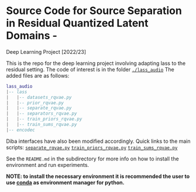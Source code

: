 ﻿# Source Code for Source Separation in Residual Quantized Latent Domains  - 
Deep Learning Project [2022/23]

This is the repo for the deep learning project involving adapting lass to the residual setting.
The code of interest is in the folder [`./lass_audio`](https://github.com/waraich1794802/lass-residual-quantized/tree/main/lass_audio) 
The added files are as follows:
```lua
lass_audio
|-- lass
|   |-- datasets_rqvae.py
|   |-- prior_rqvae.py
|   |-- separate_rqvae.py
|   |-- separators_rqvae.py
|   |-- train_priors_rqvae.py
|   |-- train_sums_rqvae.py
|-- encodec
```
Diba interfaces have also been modified accordingly.
Quick links to the main scripts:
[`separate_rqvae.py`](https://github.com/waraich1794802/lass-residual-quantized/blob/main/lass_audio/lass/separate_rqvae.py) 
[`train_priors_rqvae.py`](https://github.com/waraich1794802/lass-residual-quantized/blob/main/lass_audio/lass/train_priors_rqvae.py) 
[`train_sums_rqvae.py`](https://github.com/waraich1794802/lass-residual-quantized/blob/main/lass_audio/lass/train_sums_rqvae.py) 

See the `README.md` in the subdirectory for more info on how to install the environment and run experiments.

  **NOTE: to install the necessary environment it is recommended the user to 
  use [conda](https://docs.conda.io/en/latest/miniconda.html) as environment manager for python.**

